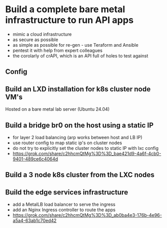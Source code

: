 # Build a complete bare metal infrastructure to run API apps
- mimic a cloud infrastructure
- as secure as possible
- as simple as possible for re-gen - use Teraform and Ansible
- pentest it with help from expert colleagues
- the corolarly of crAPI, which is an API full of holes to test against

## Config

## Build an LXD installation for k8s cluster node VM's
Hosted on a bare metal lab server (Ubuntu 24.04)

## Build a bridge br0 on the host using a static IP
- for layer 2 load balancing (arp works between host and LB IP)
- use router config to map static ip's on cluster nodes
- do not try to explicitly set the cluster nodes to static IP with lxc config
- https://grok.com/share/c2hhcmQtMg%3D%3D_bae421d9-4a6f-4cb0-9401-489ce6c4064d

## Build a 3 node k8s cluster from the LXC nodes

## Build the edge services infrastructure
- add a MetalLB load balancer to serve the ingress
- add an Nginx Ingress controller to route the apps
- https://grok.com/share/c2hhcmQtMg%3D%3D_ab0ba4e3-176b-4e96-a5a4-63ab1c70ed42

